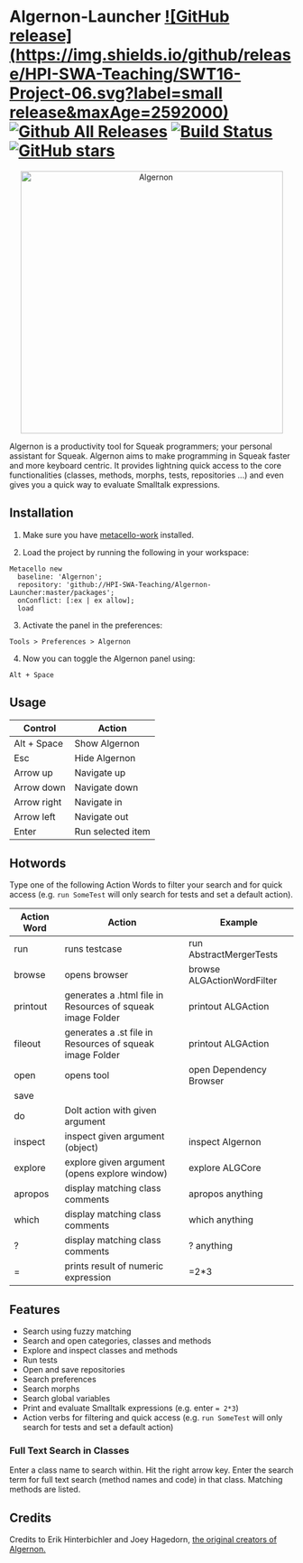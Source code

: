 # Algernon-Launcher [![GitHub release](https://img.shields.io/github/release/HPI-SWA-Teaching/SWT16-Project-06.svg?label=small release&maxAge=2592000)](https://github.com/HPI-SWA-Teaching/SWT16-Project-06/releases/latest) [![Github All Releases](https://img.shields.io/github/downloads/HPI-SWA-Teaching/SWT16-Project-06/total.svg?maxAge=60)](https://github.com/HPI-SWA-Teaching/SWT16-Project-06/releases) [![Build Status](https://api.travis-ci.org/HPI-SWA-Teaching/SWT16-Project-06.svg)](https://travis-ci.org/HPI-SWA-Teaching/SWT16-Project-06) [![GitHub stars](https://img.shields.io/github/stars/HPI-SWA-Teaching/SWT16-Project-06.svg?style=social&label=Star&maxAge=2592000)](https://github.com/HPI-SWA-Teaching/SWT16-Project-06/stargazers)

<!--  [![Coverage Status](https://coveralls.io/repos/github/HPI-SWA-Teaching/SWT16-Project-06/badge.svg?branch=master)](https://coveralls.io/github/HPI-SWA-Teaching/SWT16-Project-06?branch=master) -->

<p align="center">
  <img src="https://cloud.githubusercontent.com/assets/6453623/16036676/47e23582-321d-11e6-9032-bcb96873d348.png" width="465" alt="Algernon"/>
</p>

Algernon is a productivity tool for Squeak programmers; your personal assistant for Squeak. Algernon aims to make programming in Squeak faster and more keyboard centric. It provides lightning quick access to the core functionalities (classes, methods, morphs, tests, repositories ...) and even gives you a quick way to evaluate Smalltalk expressions.

## Installation
1. Make sure you have [metacello-work](https://github.com/dalehenrich/metacello-work) installed.

2. Load the project by running the following in your workspace:
  ```smalltalk
  Metacello new
    baseline: 'Algernon';
    repository: 'github://HPI-SWA-Teaching/Algernon-Launcher:master/packages';
    onConflict: [:ex | ex allow];
    load
  ```

3. Activate the panel in the preferences:
  ```
  Tools > Preferences > Algernon
  ```

4. Now you can toggle the Algernon panel using:
  ```
  Alt + Space
  ```

## Usage

| Control     | Action            |
|-------------|-------------------|
| Alt + Space | Show Algernon     |
| Esc         | Hide Algernon     |
| Arrow up    | Navigate up       |
| Arrow down  | Navigate down     |
| Arrow right | Navigate in       |
| Arrow left  | Navigate out      |
| Enter       | Run selected item |

## Hotwords
Type one of the following Action Words to filter your search and for quick access (e.g. `run SomeTest` will only search for tests and set a default action).

| Action Word | Action                                                    | Example                    |
|-------------|-----------------------------------------------------------|----------------------------|
| run         | runs testcase                                             | run AbstractMergerTests    |
| browse      | opens browser                                             | browse ALGActionWordFilter |
| printout    | generates a .html file in Resources of squeak image Folder| printout ALGAction         |
| fileout     | generates a .st file in Resources of squeak image Folder  | printout ALGAction         |
| open        | opens tool                                                | open Dependency Browser    |
| save        |                                                           |                            |
| do          | DoIt action with given argument                           |                            |
| inspect     | inspect given argument (object)                           | inspect Algernon           |
| explore     | explore given argument (opens explore window)             | explore ALGCore            |
| apropos     | display matching class comments                           | apropos anything           |
| which       | display matching class comments                           | which anything             |
| ?           | display matching class comments                           | ? anything                 |
| =           | prints result of numeric expression | =2*3| 


## Features

- Search using fuzzy matching
- Search and open categories, classes and methods
- Explore and inspect classes and methods
- Run tests
- Open and save repositories
- Search preferences
- Search morphs
- Search global variables
- Print and evaluate Smalltalk expressions (e.g. enter `= 2*3`)
- Action verbs for filtering and quick access (e.g. `run SomeTest` will only search for tests and set a default action)

### Full Text Search in Classes

Enter a class name to search within.
Hit the right arrow key.
Enter the search term for full text search (method names and code) in that class.
Matching methods are listed.


## Credits


Credits to Erik Hinterbichler and Joey Hagedorn, [the original creators of Algernon.](http://erikhinterbichler.com/apps/algernon/)
